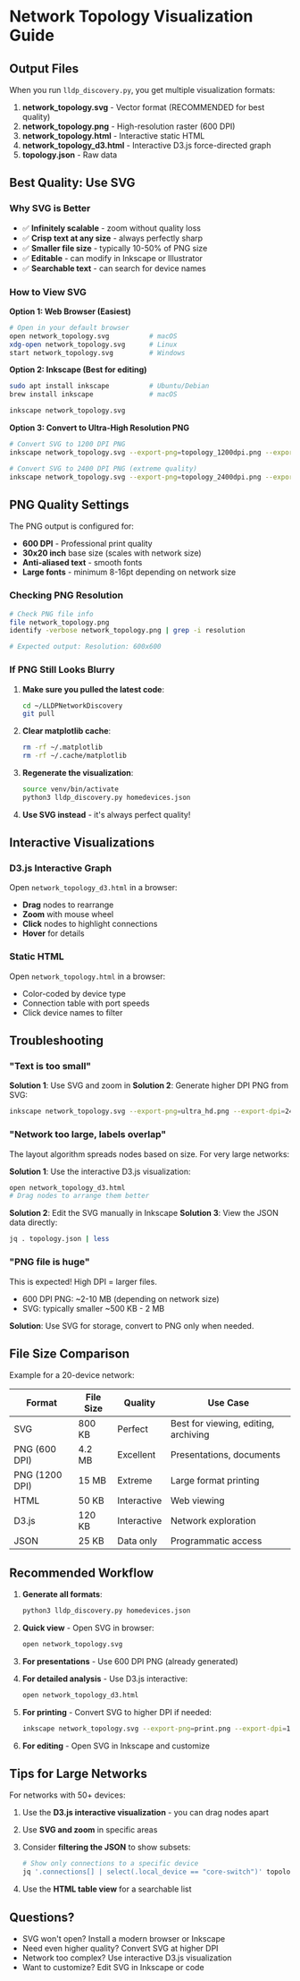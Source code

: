 # Network Topology Visualization Guide

## Output Files

When you run `lldp_discovery.py`, you get multiple visualization formats:

1. **network_topology.svg** - Vector format (RECOMMENDED for best quality)
2. **network_topology.png** - High-resolution raster (600 DPI)
3. **network_topology.html** - Interactive static HTML
4. **network_topology_d3.html** - Interactive D3.js force-directed graph
5. **topology.json** - Raw data

## Best Quality: Use SVG

### Why SVG is Better

- ✅ **Infinitely scalable** - zoom without quality loss
- ✅ **Crisp text at any size** - always perfectly sharp
- ✅ **Smaller file size** - typically 10-50% of PNG size
- ✅ **Editable** - can modify in Inkscape or Illustrator
- ✅ **Searchable text** - can search for device names

### How to View SVG

**Option 1: Web Browser (Easiest)**
```bash
# Open in your default browser
open network_topology.svg          # macOS
xdg-open network_topology.svg      # Linux
start network_topology.svg         # Windows
```

**Option 2: Inkscape (Best for editing)**
```bash
sudo apt install inkscape          # Ubuntu/Debian
brew install inkscape              # macOS

inkscape network_topology.svg
```

**Option 3: Convert to Ultra-High Resolution PNG**
```bash
# Convert SVG to 1200 DPI PNG
inkscape network_topology.svg --export-png=topology_1200dpi.png --export-dpi=1200

# Convert SVG to 2400 DPI PNG (extreme quality)
inkscape network_topology.svg --export-png=topology_2400dpi.png --export-dpi=2400
```

## PNG Quality Settings

The PNG output is configured for:
- **600 DPI** - Professional print quality
- **30x20 inch** base size (scales with network size)
- **Anti-aliased text** - smooth fonts
- **Large fonts** - minimum 8-16pt depending on network size

### Checking PNG Resolution

```bash
# Check PNG file info
file network_topology.png
identify -verbose network_topology.png | grep -i resolution

# Expected output: Resolution: 600x600
```

### If PNG Still Looks Blurry

1. **Make sure you pulled the latest code**:
   ```bash
   cd ~/LLDPNetworkDiscovery
   git pull
   ```

2. **Clear matplotlib cache**:
   ```bash
   rm -rf ~/.matplotlib
   rm -rf ~/.cache/matplotlib
   ```

3. **Regenerate the visualization**:
   ```bash
   source venv/bin/activate
   python3 lldp_discovery.py homedevices.json
   ```

4. **Use SVG instead** - it's always perfect quality!

## Interactive Visualizations

### D3.js Interactive Graph

Open `network_topology_d3.html` in a browser:
- **Drag** nodes to rearrange
- **Zoom** with mouse wheel
- **Click** nodes to highlight connections
- **Hover** for details

### Static HTML

Open `network_topology.html` in a browser:
- Color-coded by device type
- Connection table with port speeds
- Click device names to filter

## Troubleshooting

### "Text is too small"

**Solution 1**: Use SVG and zoom in
**Solution 2**: Generate higher DPI PNG from SVG:
```bash
inkscape network_topology.svg --export-png=ultra_hd.png --export-dpi=2400
```

### "Network too large, labels overlap"

The layout algorithm spreads nodes based on size. For very large networks:

**Solution 1**: Use the interactive D3.js visualization:
```bash
open network_topology_d3.html
# Drag nodes to arrange them better
```

**Solution 2**: Edit the SVG manually in Inkscape
**Solution 3**: View the JSON data directly:
```bash
jq . topology.json | less
```

### "PNG file is huge"

This is expected! High DPI = larger files.
- 600 DPI PNG: ~2-10 MB (depending on network size)
- SVG: typically smaller ~500 KB - 2 MB

**Solution**: Use SVG for storage, convert to PNG only when needed.

## File Size Comparison

Example for a 20-device network:

| Format | File Size | Quality | Use Case |
|--------|-----------|---------|----------|
| SVG | 800 KB | Perfect | Best for viewing, editing, archiving |
| PNG (600 DPI) | 4.2 MB | Excellent | Presentations, documents |
| PNG (1200 DPI) | 15 MB | Extreme | Large format printing |
| HTML | 50 KB | Interactive | Web viewing |
| D3.js | 120 KB | Interactive | Network exploration |
| JSON | 25 KB | Data only | Programmatic access |

## Recommended Workflow

1. **Generate all formats**:
   ```bash
   python3 lldp_discovery.py homedevices.json
   ```

2. **Quick view** - Open SVG in browser:
   ```bash
   open network_topology.svg
   ```

3. **For presentations** - Use 600 DPI PNG (already generated)

4. **For detailed analysis** - Use D3.js interactive:
   ```bash
   open network_topology_d3.html
   ```

5. **For printing** - Convert SVG to higher DPI if needed:
   ```bash
   inkscape network_topology.svg --export-png=print.png --export-dpi=1200
   ```

6. **For editing** - Open SVG in Inkscape and customize

## Tips for Large Networks

For networks with 50+ devices:

1. Use the **D3.js interactive visualization** - you can drag nodes apart
2. Use **SVG and zoom** in specific areas
3. Consider **filtering the JSON** to show subsets:
   ```bash
   # Show only connections to a specific device
   jq '.connections[] | select(.local_device == "core-switch")' topology.json
   ```

4. Use the **HTML table view** for a searchable list

## Questions?

- SVG won't open? Install a modern browser or Inkscape
- Need even higher quality? Convert SVG at higher DPI
- Network too complex? Use interactive D3.js visualization
- Want to customize? Edit SVG in Inkscape or code
